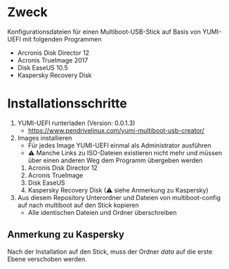 # Zweck
Konfigurationsdateien für einen Multiboot-USB-Stick auf Basis von YUMI-UEFI mit folgenden Programmen
* Arcronis Disk Director 12
* Acronis TrueImage 2017
* Disk EaseUS 10.5
* Kaspersky Recovery Disk

# Installationsschritte
1. YUMI-UEFI runterladen (Version: 0.0.1.3) 
    * https://www.pendrivelinux.com/yumi-multiboot-usb-creator/
2. Images installieren
    * Für jedes Image YUMI-UEFI einmal als Administrator ausführen
    * &#9888; Manche Links zu ISO-Dateien existieren nicht mehr und müssen über einen anderen Weg dem Programm übergeben werden
    1. Acronis Disk Director 12
    2. Acronis TrueImage
    4. Disk EaseUS
    4. Kaspersky Recovery Disk (&#9888; siehe Anmerkung zu Kaspersky)
3. Aus diesem Repository Unterordner und Dateien von multiboot-config auf nach multiboot auf den Stick kopieren
    * Alle identischen Dateien und Ordner überschreiben

## Anmerkung zu Kaspersky
Nach der Installation auf den Stick, muss der Ordner *data* auf die erste Ebene verschoben werden.
